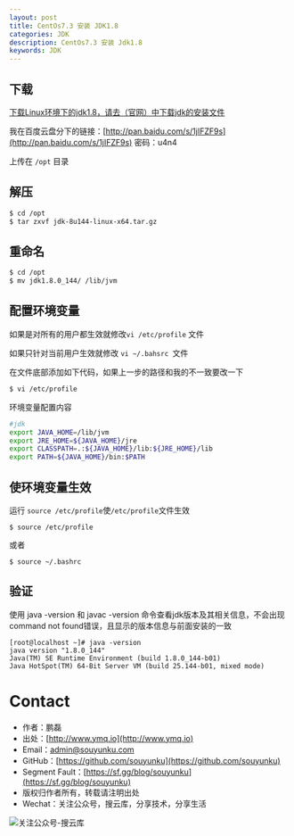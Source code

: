 ```yaml
---
layout: post
title: CentOs7.3 安装 JDK1.8
categories: JDK
description: CentOs7.3 安装 Jdk1.8
keywords: JDK
---
```


## 下载

[下载Linux环境下的jdk1.8，请去（官网）中下载jdk的安装文件](http://www.oracle.com/technetwork/java/javase/downloads/jdk8-downloads-2133151.html)


我在百度云盘分下的链接：[http://pan.baidu.com/s/1jIFZF9s](http://pan.baidu.com/s/1jIFZF9s) 密码：u4n4

上传在 `/opt` 目录

## 解压

```sh
$ cd /opt
$ tar zxvf jdk-8u144-linux-x64.tar.gz
```

## 重命名

```sh
$ cd /opt
$ mv jdk1.8.0_144/ /lib/jvm
```

## 配置环境变量

如果是对所有的用户都生效就修改`vi /etc/profile` 文件

如果只针对当前用户生效就修改 `vi ~/.bahsrc `文件

在文件底部添加如下代码，如果上一步的路径和我的不一致要改一下

```sh
$ vi /etc/profile
```
环境变量配置内容

```sh
#jdk
export JAVA_HOME=/lib/jvm
export JRE_HOME=${JAVA_HOME}/jre   
export CLASSPATH=.:${JAVA_HOME}/lib:${JRE_HOME}/lib   
export PATH=${JAVA_HOME}/bin:$PATH 
```

## 使环境变量生效

运行 `source /etc/profile`使`/etc/profile`文件生效

```
$ source /etc/profile
```
或者
```
$ source ~/.bashrc
```

## 验证

使用 java -version 和 javac -version 命令查看jdk版本及其相关信息，不会出现command not found错误，且显示的版本信息与前面安装的一致

```
[root@localhost ~]# java -version
java version "1.8.0_144"
Java(TM) SE Runtime Environment (build 1.8.0_144-b01)
Java HotSpot(TM) 64-Bit Server VM (build 25.144-b01, mixed mode)
```

# Contact

 - 作者：鹏磊  
 - 出处：[http://www.ymq.io](http://www.ymq.io)  
 - Email：[admin@souyunku.com](admin@souyunku.com)  
 - GitHub：[https://github.com/souyunku](https://github.com/souyunku)  
 - Segment Fault：[https://sf.gg/blog/souyunku](https://sf.gg/blog/souyunku)  
 - 版权归作者所有，转载请注明出处
 - Wechat：关注公众号，搜云库，分享技术，分享生活
 
![关注公众号-搜云库](http://www.ymq.io/images/souyunku.png "搜云库")
